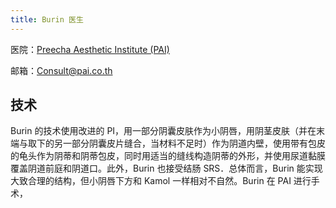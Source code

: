 ```yaml
---
title: Burin 医生
---
```


医院：[Preecha Aesthetic Institute (PAI)](https://pai.co.th/)

邮箱：<Consult@pai.co.th>

## 技术

Burin 的技术使用改进的 PI，用一部分阴囊皮肤作为小阴唇，用阴茎皮肤（并在末端与取下的另一部分阴囊皮片缝合，当材料不足时）作为阴道内壁，使用带有包皮的龟头作为阴蒂和阴蒂包皮，同时用适当的缝线构造阴蒂的外形，并使用尿道黏膜覆盖阴道前庭和阴道口。此外，Burin 也接受结肠 SRS．总体而言，Burin 能实现大致合理的结构，但小阴唇下方和 Kamol 一样相对不自然。Burin 在 PAI 进行手术，
